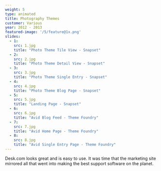 ```yaml
---
weight: 5
type: animated
title: Photography Themes
customer: Various
year: 2012 - 2013
featured-image: '/5/feature@1x.png'
slides:
  - 1:
    src: 1.jpg
    title: "Photo Theme Tile View - Snapset"
  - 2:
    src: 2.jpg
    title: "Photo Theme Detail View - Snapset"
  - 3:
    src: 3.jpg
    title: "Photo Theme Single Entry - Snapset"
  - 4:
    src: 4.jpg
    title: "Photo Theme Blog Page - Snapset"
  - 5:
    src: 5.jpg
    title: "Landing Page - Snapset"
  - 6:
    src: 6.jpg
    title: "Avid Blog Feed - Theme Foundry"
  - 7:
    src: 7.jpg
    title: "Avid Home Page - Theme Foundry"
  - 8:
    src: 8.jpg
    title: "Avid Single Entry Page - Theme Foundry"
---
```

Desk.com looks great and is easy to use. It was time that the marketing site mirrored all that went into making the best support software on the planet.
